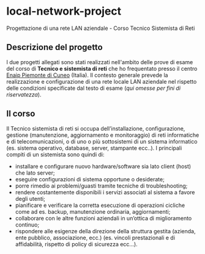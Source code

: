 # local-network-project
Progettazione di una rete LAN aziendale - Corso Tecnico Sistemista di Reti

## Descrizione del progetto
I due progetti allegati sono stati realizzati nell'ambito delle prove di esame del corso di **Tecnico e sistemista di reti** che ho frequentato presso il centro [Enaip Piemonte di Cuneo](https://www.enaip.piemonte.it/page/corsi/corso/TECNICO-SISTEMISTA-DI-RETI__23378____.html) (Italia).
Il contesto generale prevede la realizzazione e configurazione di una rete locale LAN aziendale nel rispetto delle condizioni specificate dal testo di esame (*qui omesse per fini di riservatezza*).

## Il corso
Il Tecnico sistemista di reti si occupa dell’installazione, configurazione, gestione (manutenzione, aggiornamento e monitoraggio) di reti informatiche e di telecomunicazioni, o di uno o più sottosistemi di un sistema informatico (es. sistema operativo, database, server, stampante ecc..).
I principali compiti di un sistemista sono quindi di:
- installare e configurare nuovo hardware/software sia lato client (host) che lato server;
- eseguire configurazioni di sistema opportune o desiderate;
- porre rimedio ai problemi/guasti tramite tecniche di troubleshooting;
- rendere costantemente disponibili i servizi associati al sistema a favore degli utenti;
- pianificare e verificare la corretta esecuzione di operazioni cicliche come ad es. backup, manutenzione ordinaria, aggiornamenti;
- collaborare con le altre funzioni aziendali in un’ottica di miglioramento continuo;
- rispondere alle esigenze della direzione della struttura gestita (azienda, ente pubblico, associazione, ecc.) (es. vincoli prestazionali e di affidabilità, rispetto di policy di sicurezza ecc...).
